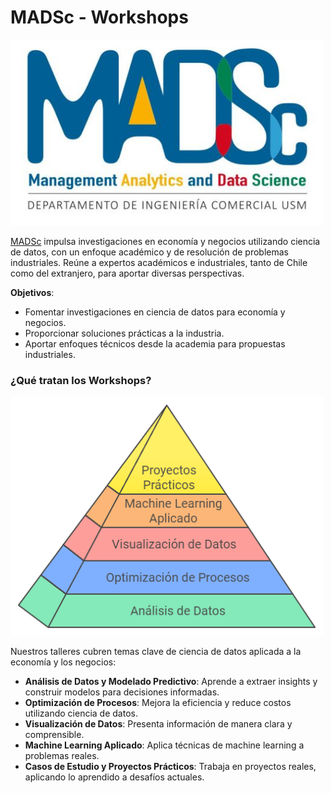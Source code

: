 # MADSc - Workshops

<img src="images/mads-logo.png" alt="mads" width="500">


[MADSc](https://comercial.usm.cl/management-analytics-an-data-science/) impulsa investigaciones en economía y negocios utilizando ciencia de datos, con un enfoque académico y de resolución de problemas industriales. Reúne a expertos académicos e industriales, tanto de Chile como del extranjero, para aportar diversas perspectivas.

**Objetivos**:

- Fomentar investigaciones en ciencia de datos para economía y negocios.
- Proporcionar soluciones prácticas a la industria.
- Aportar enfoques técnicos desde la academia para propuestas industriales.

### ¿Qué tratan los Workshops?

<img src="images/icons/n01.png" alt="mads" width="500">

Nuestros talleres cubren temas clave de ciencia de datos aplicada a la economía y los negocios:

- **Análisis de Datos y Modelado Predictivo**: Aprende a extraer insights y construir modelos para decisiones informadas.
- **Optimización de Procesos**: Mejora la eficiencia y reduce costos utilizando ciencia de datos.
- **Visualización de Datos**: Presenta información de manera clara y comprensible.
- **Machine Learning Aplicado**: Aplica técnicas de machine learning a problemas reales.
- **Casos de Estudio y Proyectos Prácticos**: Trabaja en proyectos reales, aplicando lo aprendido a desafíos actuales.


